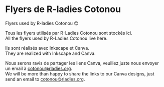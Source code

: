 # Flyers de R-ladies Cotonou 
Flyers used by R-ladies Cotonou 😊

Tous les flyers utilisés par R-Ladies Cotonou sont stockés ici.   
All the flyers used by R-Ladies Cotonou live here.

Ils sont réalisés avec Inkscape et Canva.  
They are realized with Inkscape and Canva.

Nous serons ravis de partager les liens Canva, veuillez juste nous envoyer un email à cotonou@rladies.org.  
We will be more than happy to share the links to our Canva designs, just send an email to cotonou@rladies.org.

